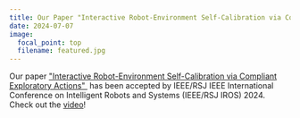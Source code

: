 ```yaml
---
title: Our Paper "Interactive Robot-Environment Self-Calibration via Compliant Exploratory Actions" accepted by IEEE/RSJ IROS 2024
date: 2024-07-07
image:
  focal_point: top
  filename: featured.jpg
---
```

<!--StartFragment-->

Our paper ["Interactive Robot-Environment Self-Calibration via Compliant Exploratory Actions" ](https://arxiv.org/abs/2403.13144) has been accepted by IEEE/RSJ IEEE International Conference on Intelligent Robots and Systems (IEEE/RSJ IROS) 2024.  Check out the [video](https://youtu.be/NiDBvtswzV4)!

<!--EndFragment-->